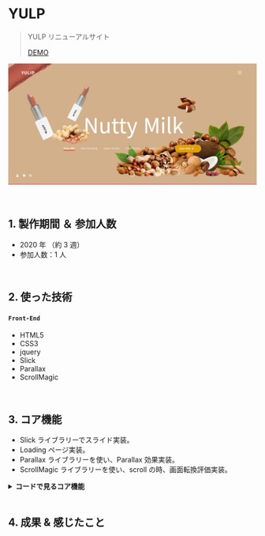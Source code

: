# YULP

> YULP リニューアルサイト
>
> [DEMO](https://bit.ly/3PdYaIR)

![image](https://raw.githubusercontent.com/hi1004/YULP-App/main/img/readme.jpg)

</br>

## 1. 製作期間 ＆ 参加人数

- 2020 年 （約 3 週）
- 参加人数：1 人

</br>

## 2. 使った技術

#### `Front-End`

- HTML5
- CSS3
- jquery
- Slick
- Parallax
- ScrollMagic

<br>

## 3. コア機能

- Slick ライブラリーでスライド実装。
- Loading ページ実装。
- Parallax ライブラリーを使い、Parallax 効果実装。
- ScrollMagic ライブラリーを使い、scroll の時、画面転換評価実装。

<details>
	<summary><b>コードで見るコア機能</b></summary>
  
  ### 3.1. スライド
  - **Slickライブラリー** :pushpin: [コード確認](https://github.com/hi1004/YULP-App/blob/main/index.html#L25-L59)

### 3.2. Loading

- **Loading ページ** :pushpin: [コード確認](https://github.com/hi1004/YULP-App/blob/main/index.html#L767-L793)

### 3.3. Parallax

- **Parallax ライブラリー** :pushpin: [コード確認](https://github.com/hi1004/YULP-App/blob/main/index.html#L794-L823)

### 3.4. ScrollMagic

- **ScrollMagic ライブラリー** :pushpin: [コード確認](https://github.com/hi1004/YULP-App/blob/main/js/main.js#L22-L48)
</details>
<br>

## 4. 成果 & 感じたこと
